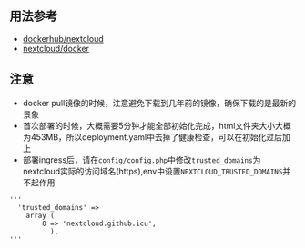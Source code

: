 ## 用法参考
- [dockerhub/nextcloud][1]
- [nextcloud/docker][2]

## 注意
- docker pull镜像的时候，注意避免下载到几年前的镜像，确保下载的是最新的景象
- 首次部署的时候，大概需要5分钟才能全部初始化完成，html文件夹大小大概为453MB，所以deployment.yaml中去掉了健康检查，可以在初始化过后加上
- 部署ingress后，请在`config/config.php`中修改`trusted_domains`为nextcloud实际的访问域名(https),env中设置`NEXTCLOUD_TRUSTED_DOMAINS`并不起作用
```
'''
  'trusted_domains' =>
    array (
        0 => 'nextcloud.github.icu',
          ),
'''
```

[1]: https://hub.docker.com/_/nextcloud
[2]: https://github.com/nextcloud/docker
